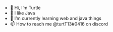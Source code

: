 - 👋 Hi, I’m Turtle
- 👀 I like Java
- 🌱 I’m currently learning web and java things
- 📫 How to reach me @turtT13#0416 on discord 

<!---
:O
--->
